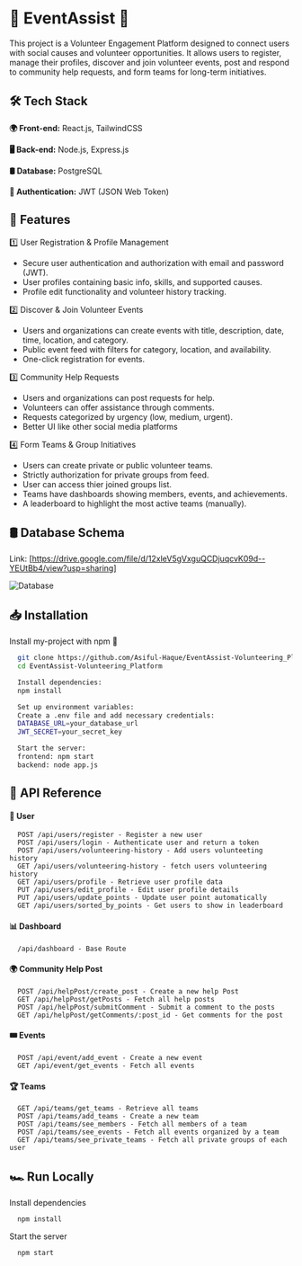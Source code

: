  
# 🤝 EventAssist 🤝

This project is a Volunteer Engagement Platform designed to connect users with social causes and volunteer opportunities. It allows users to register, manage their profiles, discover and join volunteer events, post and respond to community help requests, and form teams for long-term initiatives.



## 🛠️ Tech Stack

**🌍 Front-end:** React.js, TailwindCSS

**🖥️ Back-end:** Node.js, Express.js

**🛢️ Database:** PostgreSQL

**🔑 Authentication:** JWT (JSON Web Token)


## 🌟 Features
1️⃣ User Registration & Profile Management
- Secure user authentication and authorization with email and password (JWT).
- User profiles containing basic info, skills, and supported causes.
- Profile edit functionality and volunteer history tracking.

2️⃣ Discover & Join Volunteer Events
- Users and organizations can create events with title, description, date, time, location, and category.
- Public event feed with filters for category, location, and availability.
- One-click registration for events.

3️⃣ Community Help Requests
- Users and organizations can post requests for help.
- Volunteers can offer assistance through comments.
- Requests categorized by urgency (low, medium, urgent).
- Better UI like other social media platforms

4️⃣ Form Teams & Group Initiatives 
- Users can create private or public volunteer teams.
- Strictly authorization for private groups from feed.
- User can access thier joined groups list.
- Teams have dashboards showing members, events, and achievements.
- A leaderboard to highlight the most active teams (manually).




## 🛢️ Database Schema
Link: [https://drive.google.com/file/d/12xleV5gVxguQCDjuqcvK09d--YEUtBb4/view?usp=sharing]

![Database](https://res.cloudinary.com/drpasy4d2/image/upload/v1742204114/EventAssist.drawio_1_cyfew8.png)







## 📥 Installation

Install my-project with npm 🚀

```bash
  git clone https://github.com/Asiful-Haque/EventAssist-Volunteering_Platform
  cd EventAssist-Volunteering_Platform
```
```bash
  Install dependencies:
  npm install
```
```bash
  Set up environment variables:
  Create a .env file and add necessary credentials:
  DATABASE_URL=your_database_url
  JWT_SECRET=your_secret_key
```

```bash
  Start the server:
  frontend: npm start
  backend: node app.js
```

## 🔗 API Reference

#### 👤 User 

```http
  POST /api/users/register - Register a new user
  POST /api/users/login - Authenticate user and return a token
  POST /api/users/volunteering-history - Add users volunteeting history
  GET /api/users/volunteering-history - fetch users volunteering history
  GET /api/users/profile - Retrieve user profile data
  PUT /api/users/edit_profile - Edit user profile details
  PUT /api/users/update_points - Update user point automatically
  GET /api/users/sorted_by_points - Get users to show in leaderboard
```

#### 📊 Dashboard 

```http
  /api/dashboard - Base Route
```

#### 🌍 Community Help Post 

```http
  POST /api/helpPost/create_post - Create a new help Post
  GET /api/helpPost/getPosts - Fetch all help posts 
  POST /api/helpPost/submitComment - Submit a comment to the posts
  GET /api/helpPost/getComments/:post_id - Get comments for the post 
```

#### 🎟️ Events

```http
  POST /api/event/add_event - Create a new event
  GET /api/event/get_events - Fetch all events  
```

#### 🏆 Teams

```http
  GET /api/teams/get_teams - Retrieve all teams 
  POST /api/teams/add_teams - Create a new team 
  POST /api/teams/see_members - Fetch all members of a team 
  POST /api/teams/see_events - Fetch all events organized by a team   
  GET /api/teams/see_private_teams - Fetch all private groups of each user
```



## 🏎️ Run Locally



Install dependencies

```bash
  npm install
```

Start the server

```bash
  npm start
```

